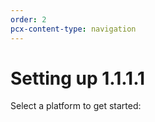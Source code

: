 ```yaml
---
order: 2
pcx-content-type: navigation
---
```


# Setting up 1.1.1.1

Select a platform to get started:

<DirectoryListing path="/setting-up-1.1.1.1"/>
